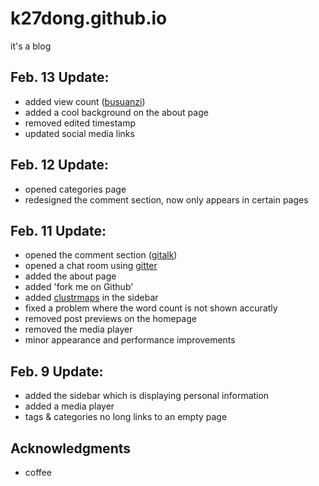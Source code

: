 # k27dong.github.io
it's a blog

## Feb. 13 Update:
- added view count (<a href="https://busuanzi.ibruce.info/">busuanzi</a>)
- added a cool background on the about page
- removed edited timestamp
- updated social media links


## Feb. 12 Update:
- opened categories page
- redesigned the comment section, now only appears in certain pages

## Feb. 11 Update:
- opened the comment section (<a href="https://github.com/gitalk/gitalk">gitalk</a>)
- opened a chat room using <a href="https://gitter.im">gitter</a>
- added the about page
- added 'fork me on Github'
- added <a href="https://clustrmaps.com/">clustrmaps</a> in the sidebar
- fixed a problem where the word count is not shown accuratly
- removed post previews on the homepage
- removed the media player
- minor appearance and performance improvements

## Feb. 9 Update:
- added the sidebar which is displaying personal information
- added a media player
- tags & categories no long links to an empty page

## Acknowledgments
- coffee